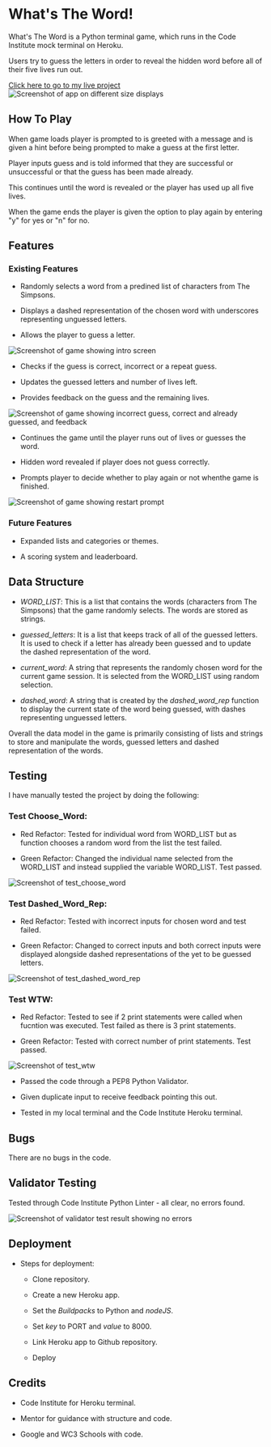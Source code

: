 # What's The Word!

What's The Word is a Python terminal game, which runs in the Code Institute mock terminal on Heroku.

Users try to guess the letters in order to reveal the hidden word before all of their five lives run out.

[Click here to go to my live project](https://whats-the-word-e1699aaf9ca6.herokuapp.com/)
![Screenshot of app on different size displays](images/Heroku-P3-Responsiveness.png)

## How To Play

When game loads player is prompted to is greeted with a message and is given a hint before being prompted to make a guess at the first letter.

Player inputs guess and is told informed that they are successful or unsuccessful or that the guess has been made already.

This continues until the word is revealed or the player has used up all five lives.

When the game ends the player is given the option to play again by entering "y" for yes or "n" for no.

## Features

### Existing Features

- Randomly selects a word from a predined list of characters from The Simpsons.

- Displays a dashed representation of the chosen word with underscores representing unguessed letters.

- Allows the player to guess a letter.

![Screenshot of game showing intro screen](images/Shot-of-game1-1_1.jpg)

- Checks if the guess is correct, incorrect or a repeat guess.

- Updates the guessed letters and number of lives left.

- Provides feedback on the guess and the remaining lives.

![Screenshot of game showing incorrect guess, correct and already guessed, and feedback](images/Shot-of-game2_1.jpg)

- Continues the game until the player runs out of lives or guesses the word.

- Hidden word revealed if player does not guess correctly.

- Prompts player to decide whether to play again or not whenthe game is finished.

![Screenshot of game showing restart prompt](images/Shot-of-game3_1.jpg)

### Future Features

- Expanded lists and categories or themes.

- A scoring system and leaderboard.

## Data Structure

- _WORD_LIST_: This is a list that contains the words (characters from The Simpsons) that the game randomly selects. The words are stored as strings.

- _guessed_letters_: It is a list that keeps track of all of the guessed letters. It is used to check if a letter has already been guessed and to update the dashed representation of the word.

- _current_word_: A string that represents the randomly chosen word for the current game session. It is selected from the WORD_LIST using random selection.

- _dashed_word_: A string that is created by the _dashed_word_rep_ function to display the current state of the word being guessed, with dashes representing unguessed letters.

Overall the data model in the game is primarily consisting of lists and strings to store and manipulate the words, guessed letters and dashed representation of the words.

## Testing

I have manually tested the project by doing the following:

### Test Choose_Word:

- Red Refactor: Tested for individual word from WORD_LIST but as function chooses a random word from the list the test failed.

- Green Refactor: Changed the individual name selected from the WORD_LIST and instead supplied the variable WORD_LIST. Test passed.

![Screenshot of test_choose_word](images/test_choose_word.jpg)

### Test Dashed_Word_Rep:

- Red Refactor: Tested with incorrect inputs for chosen word and test failed.

- Green Refactor: Changed to correct inputs and both correct inputs were displayed alongside dashed representations of the yet to be guessed letters.


![Screenshot of test_dashed_word_rep](images/test_dashed_word_rep.jpg)

### Test WTW:

- Red Refactor: Tested to see if 2 print statements were called when fucntion was executed. Test failed as there is 3 print statements.

- Green Refactor: Tested with correct number of print statements. Test passed.


![Screenshot of test_wtw](images/test_wtw.jpg)

 - Passed the code through a PEP8 Python Validator.

 - Given duplicate input to receive feedback pointing this out.

 - Tested in my local terminal and the Code Institute Heroku terminal.

 ## Bugs

 There are no bugs in the code.

 ## Validator Testing

 Tested through Code Institute Python Linter - all clear, no errors found.

 ![Screenshot of validator test result showing no errors](images/CI_Python_Linter.jpg)

 ## Deployment

  - Steps for deployment:

     - Clone repository.

     - Create a new Heroku app.

     - Set the _Buildpacks_ to Python and _nodeJS_.

     - Set _key_ to PORT and _value_ to 8000.

     - Link Heroku app to Github repository.

     - Deploy

## Credits

 - Code Institute for Heroku terminal.

 - Mentor for guidance with structure and code.

 - Google and WC3 Schools with code.